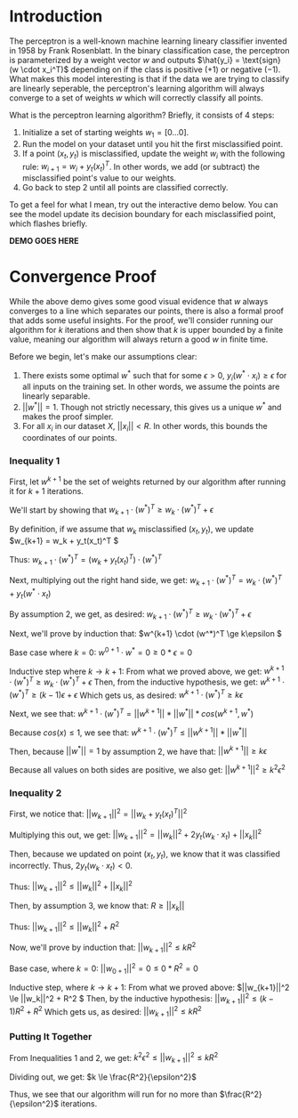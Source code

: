 # Introduction

The perceptron is a well-known machine learning lineary classifier invented in 1958 by Frank Rosenblatt. In the binary classification case, the perceptron is parameterized by a weight vector $w$ and outputs $\hat{y_i} = \text{sign}(w \cdot x_i^T)$ depending on if the class is positive ($+1$) or negative ($-1$). What makes this model interesting is that if the data we are trying to classify are linearly seperable, the perceptron's learning algorithm will always converge to a set of weights $w$ which will correctly classify all points.

What is the perceptron learning algorithm? Briefly, it consists of 4 steps:

1. Initialize a set of starting weights $w_1 = [0...0]$.
2. Run the model on your dataset until you hit the first misclassified point.
3. If a point $(x_t, y_t)$ is misclassified, update the weight $w_i$ with the following rule: $w_{i+1} = w_i + y_t(x_t)^T$. In other words, we add (or subtract) the misclassified point's value to our weights.
4. Go back to step 2 until all points are classified correctly.

To get a feel for what I mean, try out the interactive demo below. You can see the model update its decision boundary for each misclassified point, which flashes briefly.

**DEMO GOES HERE**

# Convergence Proof

While the above demo gives some good visual evidence that $w$ always converges to a line which separates our points, there is also a formal proof that adds some useful insights. For the proof, we'll consider running our algorithm for $k$ iterations and then show that $k$ is upper bounded by a finite value, meaning our algorithm will always return a good $w$ in finite time.

Before we begin, let's make our assumptions clear:

1. There exists some optimal $w^*$  such that for some $\epsilon > 0$, $y_i(w^* \cdot x_i) \ge \epsilon$ for all inputs on the training set. In other words, we assume the points are linearly separable. 
2. $||w^*|| = 1$. Though not strictly necessary, this gives us a unique $w^*$ and makes the proof simpler.
3. For all $x_i$ in our dataset $X$, $||x_i|| < R$. In other words, this bounds the coordinates of our points.

### Inequality 1
First, let $w^{k+1}​$ be the set of weights returned by our algorithm after running it for $k+1​$ iterations.

We'll start by showing that $w_{k+1} \cdot (w^*)^T \ge w_k \cdot (w^*)^T + \epsilon$

By definition, if we assume that $w_{k}$ misclassified $(x_t, y_t)$, we update $w_{k+1} = w_k + y_t(x_t)^T $

Thus:
 $w_{k+1}\cdot (w^*)^T = (w_k + y_t(x_t)^T)\cdot (w^*)^T$ 

Next, multiplying out the right hand side, we get:
 $w_{k+1}\cdot (w^*)^T = w_k \cdot (w^*)^T + y_t(w^* \cdot x_t)$

By assumption 2, we get, as desired:
 $w_{k+1}\cdot (w^*)^T \ge w_k \cdot (w^*)^T + \epsilon$ 

Next, we'll prove by induction that:
 $w^{k+1} \cdot (w^*)^T \ge k\epsilon $

Base case where $k = 0$:
$w^{0+1} \cdot w^* = 0 \ge 0 * \epsilon = 0$

Inductive step where $k \to k+1$:
From what we proved above, we get:
$w^{k+1} \cdot (w^*)^T \ge w_k \cdot (w^*)^T + \epsilon$
Then, from the inductive hypothesis, we get:
$w^{k+1} \cdot (w^*)^T \ge (k-1)\epsilon + \epsilon$
Which gets us, as desired:
$w^{k+1} \cdot (w^*)^T \ge k\epsilon$

Next, we see that:
 $w^{k+1} \cdot (w^*)^T = ||w^{k+1}|| * ||w^*||*cos(w^{k+1}, w^*)$

Because $cos(x) \le 1$, we see that:
$w^{k+1} \cdot (w^*)^T \le ||w^{k+1}||*||w^*||$

Then, because $||w^*|| = 1$ by assumption 2, we have that:
$||w^{k+1}|| \ge k\epsilon$

Because all values on both sides are positive, we also get:
$||w^{k+1}||^2 \ge k^2\epsilon^2$

### Inequality 2

First, we notice that:
$||w_{k+1}||^2 = ||w_{k} + y_t (x_t)^T||^2$

Multiplying this out, we get:
$||w_{k+1}||^2 = ||w_k||^2 + 2y_t (w_k \cdot x_t) + ||x_k||^2$

Then, because we updated on point $(x_t, y_t)$, we know that it was classified incorrectly. Thus, $2y_t(w_k \cdot x_t) < 0$.

Thus:
$||w_{k+1}||^2 \le ||w_k||^2 + ||x_k||^2$

Then, by assumption 3, we know that:
$R \ge ||x_k||$

Thus:
$||w_{k+1}||^2 \le ||w_k||^2 + R^2$

Now, we'll prove by induction that:
$||w_{k+1}||^2 \le kR^2$

Base case, where $k=0$:
$||w_{0+1}||^2  = 0 \le 0*R^2 = 0$

Inductive step, where $k \to k+1$:
From what we proved above:
$||w_{k+1}||^2 \le ||w_k||^2 + R^2 $
Then, by the inductive hypothesis:
$||w_{k+1}||^2 \le (k-1)R^2 + R^2$
Which gets us, as desired:
$||w_{k+1}||^2 \le kR^2$

### Putting It Together

From Inequalities 1 and 2, we get:
$k^2\epsilon^2 \le ||w_{k+1}||^2 \le kR^2$

Dividing out, we get:
$k \le \frac{R^2}{\epsilon^2}$

Thus, we see that our algorithm will run for no more than $\frac{R^2}{\epsilon^2}$ iterations.